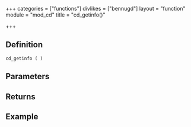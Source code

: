 +++
categories = ["functions"]
divlikes = ["bennugd"]
layout = "function"
module = "mod_cd"
title = "cd_getinfo()"

+++

## Definition

    cd_getinfo ( )

## Parameters

## Returns

## Example
